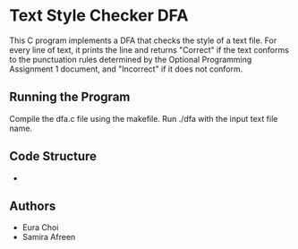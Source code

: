 # Text Style Checker DFA

This C program implements a DFA that checks the style of a text file. For every line of text, it prints the line and returns "Correct" if the text conforms to the punctuation rules determined by the Optional Programming Assignment 1 document, and "Incorrect" if it does not conform.

## Running the Program

Compile the dfa.c file using the makefile. Run ./dfa with the input text file name.

## Code Structure

* 

## Authors

* Eura Choi
* Samira Afreen

